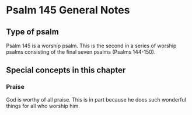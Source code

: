 # Psalm 145 General Notes
## Type of psalm

Psalm 145 is a worship psalm. This is the second in a series of worship psalms consisting of the final seven psalms (Psalms 144-150).

## Special concepts in this chapter
### Praise
God is worthy of all praise. This is in part because he does such wonderful things for all who worship him.